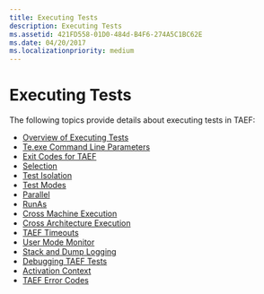 ```yaml
---
title: Executing Tests
description: Executing Tests
ms.assetid: 421FD558-01D0-484d-B4F6-274A5C1BC62E
ms.date: 04/20/2017
ms.localizationpriority: medium
---
```


# Executing Tests


The following topics provide details about executing tests in TAEF:

-   [Overview of Executing Tests](overview-of-executing-tests.md)
-   [Te.exe Command Line Parameters](te-exe-command-line-parameters.md)
-   [Exit Codes for TAEF](exit-codes-for-taef.md)
-   [Selection](selection.md)
-   [Test Isolation](test-isolation.md)
-   [Test Modes](test-modes.md)
-   [Parallel](parallel.md)
-   [RunAs](runas.md)
-   [Cross Machine Execution](cross-machine-execution.md)
-   [Cross Architecture Execution](cross-architecture-execution.md)
-   [TAEF Timeouts](taef-timeouts.md)
-   [User Mode Monitor](user-mode-monitor.md)
-   [Stack and Dump Logging](stack-and-dump-logging.md)
-   [Debugging TAEF Tests](debugging-taef-tests.md)
-   [Activation Context](activation-context.md)
-   [TAEF Error Codes](taef-error-codes.md)

 

 





